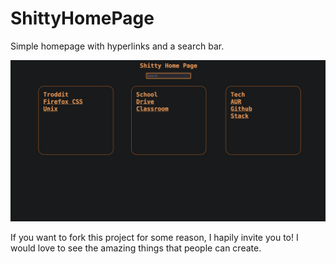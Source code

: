 # ShittyHomePage
Simple homepage with hyperlinks and a search bar.

![example screenshot](./Screenshot.png)

If you want to fork this project for some reason, I hapily invite you to! I would love to see the amazing things that people can create.
